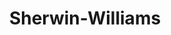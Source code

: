 ---
title: "Sherwin-Williams"
url: /salem/sherwin-williams-commercial-street-southeast/
shop: Farben
---